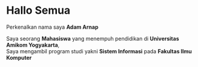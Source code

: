 # Hallo Semua

Perkenalkan nama saya **Adam Arnap**

Saya seorang **Mahasiswa** yang menempuh pendidikan di **Universitas Amikom Yogyakarta**,  
Saya mengambil program studi yakni **Sistem Informasi** pada **Fakultas Ilmu Komputer**
